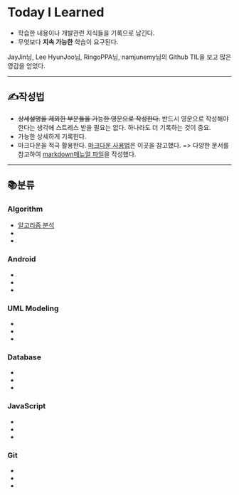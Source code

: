 # Today I Learned

* 학습한 내용이나 개발관련 지식들을 기록으로 남긴다.
* 무엇보다 **지속 가능한** 학습이 요구된다.

JayJin님, Lee HyunJoo님, RingoPPA님, namjunemy님의 Github TIL을 보고 많은 영감을 얻었다.  
- - -

✍작성법
-------------

* ~~상세설명을 제외한 부분들을 가능한 영문으로 작성한다.~~ 반드시 영문으로 작성해야 한다는 생각에 스트레스 받을 필요는 없다. 하나라도 더 기록하는 것이 중요. 
* 가능한 상세하게 기록한다.
* 마크다운을 적극 활용한다. [마크다운 사용법](https://gist.github.com/ihoneymon/652be052a0727ad59601#file-gistfile1-md, "github link")은 이곳을 참고했다. => 다양한 문서를 참고하여 [markdown매뉴얼 파일](https://github.com/hsryu456/Today-I-Learned_TIL/blob/master/markdown_manual.md, "github link")을 작성했다.
- - -

📚분류
-------------

### Algorithm
* [알고리즘 분석](https://github.com/hsryu456/Today-I-Learned_TIL/blob/master/Algorithm/analysis_of_algorithms.md, "github link")
*
*
### Android
*
*
*
### UML Modeling
*
*
*
### Database
*
*
*
### JavaScript
*
*
*
### Git
*
*
*
